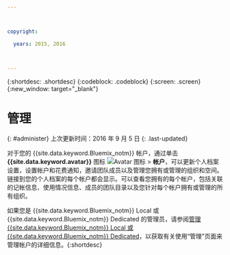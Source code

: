 ```yaml
---



copyright:

  years: 2015, 2016



---
```


{:shortdesc: .shortdesc}
{:codeblock: .codeblock}
{:screen: .screen}
{:new_window: target="_blank"}

<!-- staging only content beginning -->

# 管理
{: #administer}
上次更新时间：2016 年 9 月 5 日
{: .last-updated}

对于您的 {{site.data.keyword.Bluemix_notm}} 帐户，通过单击 **{{site.data.keyword.avatar}}** 图标 ![Avatar 图标](../icons/i-avatar-icon.svg) &gt; **帐户**，可以更新个人档案设置，设置帐户和花费通知，邀请团队成员以及管理您拥有或管理的组织和空间。链接到您的个人档案的每个帐户都会显示。可以查看您拥有的每个帐户，包括关联的记帐信息、使用情况信息、成员的团队目录以及您针对每个帐户拥有或管理的所有组织。


 如果您是 {{site.data.keyword.Bluemix_notm}} Local 或 {{site.data.keyword.Bluemix_notm}} Dedicated 的管理员，请参阅[管理 {{site.data.keyword.Bluemix_notm}} Local 或 {{site.data.keyword.Bluemix_notm}} Dedicated](index.html#mng)，以获取有关使用“管理”页面来管理帐户的详细信息。{:shortdesc}
